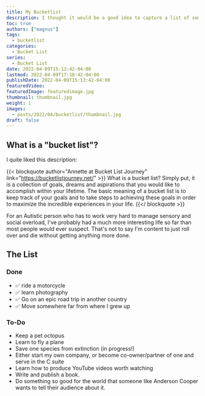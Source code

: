 ```yaml
---
title: My Bucketlist
description: I thought it would be a good idea to capture a list of some of the things I'd like to accomplish before I die. And what better way to hold myself accountable for completing them than to share them publicly?
toc: true
authors: ["magnus"]
tags:
  - bucketlist
categories:
  - Bucket List
series:
  - Bucket List
date: 2022-04-09T15:13:42-04:00
lastmod: 2022-04-09T17:18:42-04:00
publishDate: 2022-04-09T15:13:42-04:00
featuredVideo:
featuredImage: featuredimage.jpg
thumbnail: thumbnail.jpg
weight: 1
images:
  - posts/2022/04/bucketlist/thumbnail.jpg
draft: false
---
```



## What is a "bucket list"? 

I quite liked this description:

{{< blockquote author="Annette at Bucket List Journey" link="https://bucketlistjourney.net/" >}}
What is a bucket list? Simply put, it is a collection of goals, dreams and aspirations that you would like to accomplish within your lifetime. The basic meaning of a bucket list is to keep track of your goals and to take steps to achieving these goals in order to maximize the incredible experiences in your life.
{{</ blockquote >}}

For an Autistic person who has to work very hard to manage sensory and social overload, I've probably had a much more interesting life so far than most people would ever suspect. That's not to say I'm content to just roll over and die without getting anything more done.

## The List

### Done
* :white_check_mark: ride a motorcycle
* :white_check_mark: learn photography
* :white_check_mark: Go on an epic road trip in another country
* :white_check_mark: Move somewhere far from where I grew up

### To-Do
* Keep a pet octopus
* Learn to fly a plane
* Save one species from extinction (in progress!)
* Either start my own company, or become co-owner/partner of one and serve in the C suite
* Learn how to produce YouTube videos worth watching
* Write and publish a book.
* Do something so good for the world that someone like Anderson Cooper wants to tell their audience about it.
